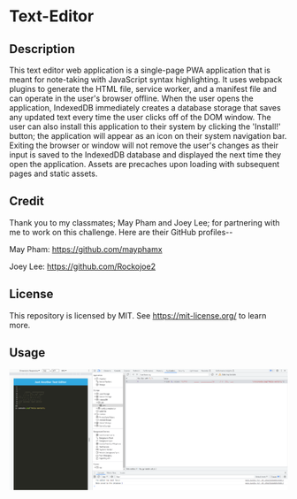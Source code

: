 # Text-Editor

## Description
This text editor web application is a single-page PWA application that is meant for note-taking with JavaScript syntax highlighting. It uses webpack plugins to generate the HTML file, service worker, and a manifest file and can operate in the user's browser offline. When the user opens the application, IndexedDB immediately creates a database storage that saves any updated text every time the user clicks off of the DOM window. The user can also install this application to their system by clicking the 'Install!' button; the application will appear as an icon on their system navigation bar. Exiting the browser or window will not remove the user's changes as their input is saved to the IndexedDB database and displayed the next time they open the application. Assets are precaches upon loading with subsequent pages and static assets.

## Credit
Thank you to my classmates; May Pham and Joey Lee; for partnering with me to work on this challenge. Here are their GitHub profiles--

May Pham: https://github.com/mayphamx

Joey Lee: https://github.com/Rockojoe2

## License
This repository is licensed by MIT. See https://mit-license.org/ to learn more.

## Usage
![JATE Screenshot](jate-screenshot.png)
